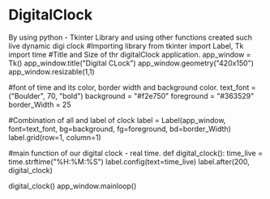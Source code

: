 # DigitalClock
By using python - Tkinter Library and using other functions created such live dynamic digi clock
#Importing library
from tkinter import Label, Tk
import time
#Title and Size of thr digitalClock application.
app_window = Tk()
app_window.title("Digital CLock")
app_window.geometry("420x150")
app_window.resizable(1,1)

#font of time and its color, border width and background color.
text_font =("Boulder", 70, "bold")
background = "#f2e750" 
foreground = "#363529" 
border_Width = 25

#Combination of all and label of clock
label = Label(app_window, font=text_font, bg=background, fg=foreground, bd=border_Width) 
label.grid(row=1, column=1)

#main function of our digital clock - real time.
def digital_clock(): 
   time_live = time.strftime("%H:%M:%S")
   label.config(text=time_live) 
   label.after(200, digital_clock)
    
digital_clock()
app_window.mainloop()
